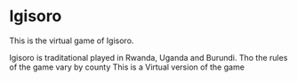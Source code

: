 # Igisoro
This is the virtual game of Igisoro.

Igisoro is traditational played in Rwanda, Uganda and Burundi.
Tho the rules of the game vary by county
This is a Virtual version of the game
